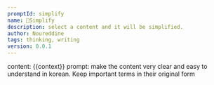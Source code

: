 ```yaml
---
promptId: simplify
name: 👼Simplify
description: select a content and it will be simplified.
author: Noureddine
tags: thinking, writing
version: 0.0.1
---
```

content: 
{{context}}
prompt:
make the content very clear and easy to understand in korean. Keep important terms in their original form